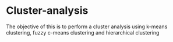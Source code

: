 # Cluster-analysis
The objective of this is to perform a cluster analysis using k-means clustering, fuzzy c-means clustering and hierarchical clustering

